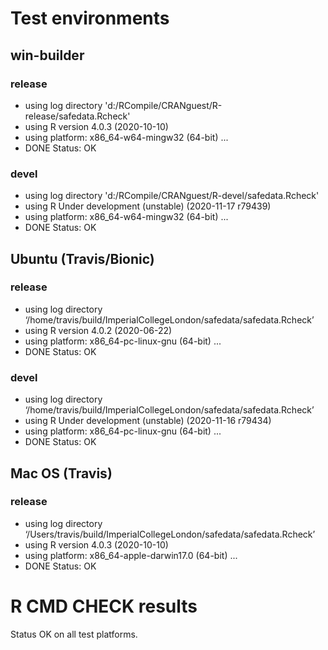 # Test environments

## win-builder

### release

* using log directory 'd:/RCompile/CRANguest/R-release/safedata.Rcheck'
* using R version 4.0.3 (2020-10-10)
* using platform: x86_64-w64-mingw32 (64-bit)
...
* DONE
Status: OK


### devel

* using log directory 'd:/RCompile/CRANguest/R-devel/safedata.Rcheck'
* using R Under development (unstable) (2020-11-17 r79439)
* using platform: x86_64-w64-mingw32 (64-bit)
...
* DONE
Status: OK

## Ubuntu (Travis/Bionic)

### release

* using log directory ‘/home/travis/build/ImperialCollegeLondon/safedata/safedata.Rcheck’
* using R version 4.0.2 (2020-06-22)
* using platform: x86_64-pc-linux-gnu (64-bit)
...
* DONE
Status: OK

### devel

* using log directory ‘/home/travis/build/ImperialCollegeLondon/safedata/safedata.Rcheck’
* using R Under development (unstable) (2020-11-16 r79434)
* using platform: x86_64-pc-linux-gnu (64-bit)
...
* DONE
Status: OK

## Mac OS (Travis)

### release

* using log directory ‘/Users/travis/build/ImperialCollegeLondon/safedata/safedata.Rcheck’
* using R version 4.0.3 (2020-10-10)
* using platform: x86_64-apple-darwin17.0 (64-bit)
...
* DONE
Status: OK

# R CMD CHECK results

Status OK on all test platforms. 
